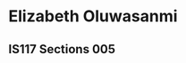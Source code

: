 
<!DOCTYPE html>
<html lang = "en">
<head>
</head>
<body>
    <h1> Elizabeth Oluwasanmi </h1>
    <h2> IS117 Sections 005</h2>
</body>
</html>
